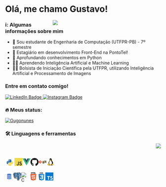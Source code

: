<h1> Olá, me chamo Gustavo! </h1>

<img src="https://media.giphy.com/media/SWoSkN6DxTszqIKEqv/giphy.gif" style="width:350px;" align="right"/>

### ℹ️: Algumas informações sobre mim
- 📖 Sou estudante de Engenharia de Computação (UTFPR-PB) - 7º semestre
- 💼 Estagiário em desenvolvimento Front-End na PontoTel!
- 🐍 Aprofundando conhecimentos em Python
- 🤖🧠 Aprendendo Inteligência Artificial e Machine Learning
- 🧑‍💻 Bolsista de Iniciação Científica pela UTFPR, utilizando Inteligência Artificial e Processamento de Imagens


### Entre em contato comigo!
<div id="contatos">
  <a href="https://www.linkedin.com/in/gustavo-atn/">
    <img src="https://img.shields.io/badge/LinkedIn-blue?style=for-the-badge&logo=linkedin&logoColor=white" alt="LinkedIn Badge"/>
  </a>
  <a href="https://www.instagram.com/gustavo_atn/" alt="Instagram">
    <img src="https://img.shields.io/badge/Instagram-violet?style=for-the-badge&logo=instagram&logoColor=white" alt="Instagram Badge"/>
  </a>
</div>

### :fire: Meus status:
<p align="left"> <a href="https://github.com/ryo-ma/github-profile-trophy"><img src="https://github-profile-trophy.vercel.app/?username=Gugonunes&theme=monokai&margin-w=5&margin-h=5&rank=-?,-C" alt="Gugonunes" /></a> </p>
<!-- [![GitHub Streak](https://github-readme-streak-stats.herokuapp.com?user=Gugonunes&theme=buefy)](https://git.io/streak-stats) -->

### :hammer_and_wrench: Linguagens e ferramentas

<a href="https://github.com/anuraghazra/github-readme-stats">
<img src="https://github-readme-stats.vercel.app/api/top-langs/?username=Gugonunes&layout=compact&theme=buefy" align="right"/>
</a>

### 　 <!-- aqui do lado do ### tem um caractere invisivel, apenas para quebrar linha das imagens sem bugar -->

<img align="left" alt="Python" width="30px" src="https://raw.githubusercontent.com/github/explore/80688e429a7d4ef2fca1e82350fe8e3517d3494d/topics/python/python.png" />

<img align="left" alt="JavaScript" width="26px" src="https://raw.githubusercontent.com/github/explore/80688e429a7d4ef2fca1e82350fe8e3517d3494d/topics/javascript/javascript.png" />

<img align="left" alt="VUE" width="26px" src="https://raw.githubusercontent.com/github/explore/80688e429a7d4ef2fca1e82350fe8e3517d3494d/topics/vue/vue.png" />

<img align="left" alt="GitHub" width="26px" src="https://raw.githubusercontent.com/github/explore/78df643247d429f6cc873026c0622819ad797942/topics/github/github.png" />

<img align="left" alt="Git" width="26px" src="https://raw.githubusercontent.com/github/explore/80688e429a7d4ef2fca1e82350fe8e3517d3494d/topics/git/git.png" />

<img align="left" alt="Linux" width="26px" src="https://raw.githubusercontent.com/github/explore/78df643247d429f6cc873026c0622819ad797942/topics/linux/linux.png" />

### 　 <!-- aqui do lado do ### tem um caractere invisivel, apenas para quebrar linha das imagens sem bugar -->

<img align="left" alt="SQL" width="26px" src="https://raw.githubusercontent.com/github/explore/80688e429a7d4ef2fca1e82350fe8e3517d3494d/topics/sql/sql.png" />


<img align="left" alt="Postgres" width="26px" src="https://raw.githubusercontent.com/github/explore/80688e429a7d4ef2fca1e82350fe8e3517d3494d/topics/postgresql/postgresql.png" />

<img align="left" alt="C" width="26px" src="https://raw.githubusercontent.com/jmnote/z-icons/master/svg/c.svg" />

<img align="left" alt="HTML5" width="26px" src="https://raw.githubusercontent.com/github/explore/80688e429a7d4ef2fca1e82350fe8e3517d3494d/topics/html/html.png" />

<img align="left" alt="CSS3" width="26px" src="https://raw.githubusercontent.com/github/explore/80688e429a7d4ef2fca1e82350fe8e3517d3494d/topics/css/css.png" />

<img align="left" alt="Typescript" width="26px" src="https://raw.githubusercontent.com/github/explore/80688e429a7d4ef2fca1e82350fe8e3517d3494d/topics/typescript/typescript.png" />
